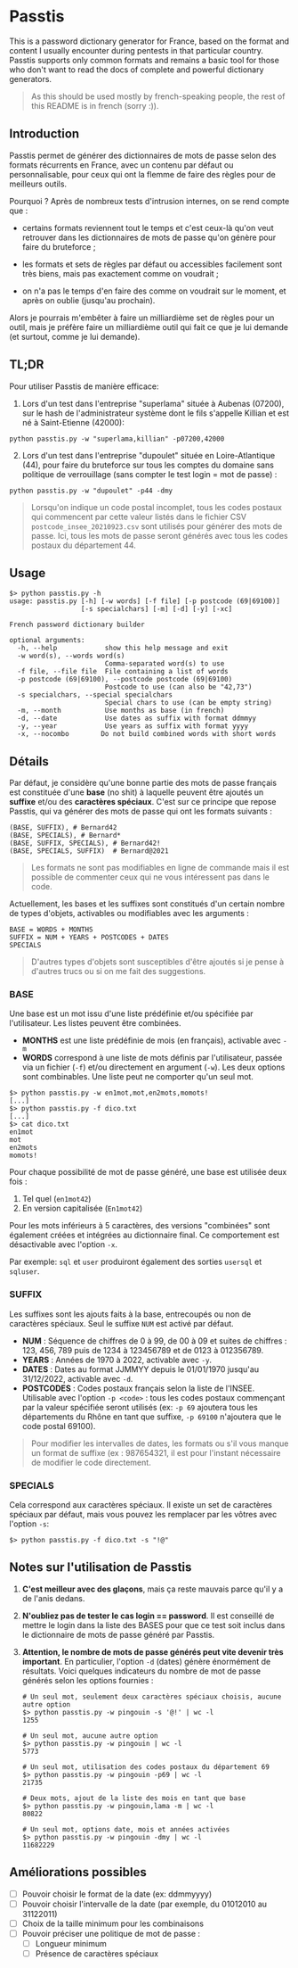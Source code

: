 Passtis
=======

This is a password dictionary generator for France, based on the format and
content I usually encounter during pentests in that particular country. Passtis
supports only common formats and remains a basic tool for those who don't want
to read the docs of complete and powerful dictionary generators.

> As this should be used mostly by french-speaking people, the rest of this
  README is in french (sorry :)).

Introduction
------------

Passtis permet de générer des dictionnaires de mots de passe selon des formats
récurrents en France, avec un contenu par défaut ou personnalisable, pour ceux
qui ont la flemme de faire des règles pour de meilleurs outils.

Pourquoi ? Après de nombreux tests d'intrusion internes, on se rend compte que :

* certains formats reviennent tout le temps et c'est ceux-là qu'on veut
  retrouver dans les dictionnaires de mots de passe qu'on génère pour faire du
  bruteforce ;

* les formats et sets de règles par défaut ou accessibles facilement sont très
  biens, mais pas exactement comme on voudrait ;

* on n'a pas le temps d'en faire des comme on voudrait sur le moment, et après
  on oublie (jusqu'au prochain).

Alors je pourrais m'embêter à faire un milliardième set de règles pour un outil,
mais je préfère faire un milliardième outil qui fait ce que je lui demande (et
surtout, comme je lui demande).

TL;DR
-----

Pour utiliser Passtis de manière efficace:

1. Lors d'un test dans l'entreprise "superlama" située à Aubenas (07200), sur le
hash de l'administrateur système dont le fils s'appelle Killian et est né à
Saint-Etienne (42000):

```
python passtis.py -w "superlama,killian" -p07200,42000
```

2. Lors d'un test dans l'entreprise "dupoulet" située en Loire-Atlantique (44),
pour faire du bruteforce sur tous les comptes du domaine sans politique de
verrouillage (sans compter le test login = mot de passe) :

```
python passtis.py -w "dupoulet" -p44 -dmy
```

> Lorsqu'on indique un code postal incomplet, tous les codes postaux qui
  commencent par cette valeur listés dans le fichier CSV
  `postcode_insee_20210923.csv` sont utilisés pour générer des mots de
  passe. Ici, tous les mots de passe seront générés avec tous les codes postaux
  du département 44.

Usage
-----

```
$> python passtis.py -h
usage: passtis.py [-h] [-w words] [-f file] [-p postcode (69|69100)]
                  [-s specialchars] [-m] [-d] [-y] [-xc]

French password dictionary builder

optional arguments:
  -h, --help            show this help message and exit
  -w word(s), --words word(s)
                        Comma-separated word(s) to use
  -f file, --file file  File containing a list of words
  -p postcode (69|69100), --postcode postcode (69|69100)
                        Postcode to use (can also be "42,73")
  -s specialchars, --special specialchars
                        Special chars to use (can be empty string)
  -m, --month           Use months as base (in french)
  -d, --date            Use dates as suffix with format ddmmyy
  -y, --year            Use years as suffix with format yyyy
  -x, --nocombo        Do not build combined words with short words
```

Détails
-------

Par défaut, je considère qu'une bonne partie des mots de passe français
est constituée d'une **base** (no shit) à laquelle peuvent être ajoutés un
**suffixe** et/ou des **caractères spéciaux**. C'est sur ce principe que repose
Passtis, qui va générer des mots de passe qui ont les formats suivants :

```
(BASE, SUFFIX), # Bernard42
(BASE, SPECIALS), # Bernard*
(BASE, SUFFIX, SPECIALS), # Bernard42!
(BASE, SPECIALS, SUFFIX)  # Bernard@2021
```

> Les formats ne sont pas modifiables en ligne de commande mais il est possible
  de commenter ceux qui ne vous intéressent pas dans le code.


Actuellement, les bases et les suffixes sont constitués d'un certain nombre de
types d'objets, activables ou modifiables avec les arguments :

```
BASE = WORDS + MONTHS
SUFFIX = NUM + YEARS + POSTCODES + DATES
SPECIALS
```

> D'autres types d'objets sont susceptibles d'être ajoutés si je pense à
  d'autres trucs ou si on me fait des suggestions.
  
### BASE

Une base est un mot issu d'une liste prédéfinie et/ou spécifiée par
l'utilisateur.  Les listes peuvent être combinées.


* **MONTHS** est une liste prédéfinie de mois (en français), activable avec `-m`
* **WORDS** correspond à une liste de mots définis par l'utilisateur, passée via
  un fichier (`-f`) et/ou directement en argument (`-w`). Les deux options
  sont combinables. Une liste peut ne comporter qu'un seul mot.

```
$> python passtis.py -w en1mot,mot,en2mots,momots!
[...]
$> python passtis.py -f dico.txt
[...]
$> cat dico.txt
en1mot
mot
en2mots
momots!
```

Pour chaque possibilité de mot de passe généré, une base est utilisée deux fois :

1. Tel quel (`en1mot42`)
2. En version capitalisée (`En1mot42`)

Pour les mots inférieurs à 5 caractères, des versions "combinées" sont également
créées et intégrées au dictionnaire final. Ce comportement est désactivable avec
l'option `-x`.

Par exemple: `sql` et `user` produiront également des sorties `usersql` et
`sqluser`.


### SUFFIX

Les suffixes sont les ajouts faits à la base, entrecoupés ou non de
caractères spéciaux. Seul le suffixe `NUM` est activé par défaut.

* **NUM** : Séquence de chiffres de 0 à 99, de 00 à 09 et suites de chiffres :
  123, 456, 789 puis de 1234 à 123456789 et de 0123 à 012356789.
* **YEARS** : Années de 1970 à 2022, activable avec `-y`.
* **DATES** : Dates au format JJMMYY depuis le 01/01/1970 jusqu'au
  31/12/2022, activable avec `-d`.
* **POSTCODES** : Codes postaux français selon la liste de l'INSEE. Utilisable
  avec l'option `-p <code>` : tous les codes postaux commençant par la valeur
  spécifiée seront utilisés (ex: `-p 69` ajoutera tous les départements du Rhône
  en tant que suffixe, `-p 69100` n'ajoutera que le code postal 69100).

> Pour modifier les intervalles de dates, les formats ou s'il vous manque un
  format de suffixe (ex : 987654321, il est pour l'instant nécessaire de
  modifier le code directement.

### SPECIALS

Cela correspond aux caractères spéciaux. Il existe un set de caractères spéciaux
par défaut, mais vous pouvez les remplacer par les vôtres avec l'option `-s`:

```
$> python passtis.py -f dico.txt -s "!@"
```

Notes sur l'utilisation de Passtis
----------------------------------

1. **C'est meilleur avec des glaçons**, mais ça reste mauvais parce qu'il y a de
   l'anis dedans.

2. **N'oubliez pas de tester le cas login == password**. Il est conseillé
   de mettre le login dans la liste des BASES pour que ce test soit inclus dans
   le dictionnaire de mots de passe généré par Passtis.

3. **Attention, le nombre de mots de passe générés peut vite devenir très
   important**. En particulier, l'option `-d` (dates) génère énormément de
   résultats. Voici quelques indicateurs du nombre de mot de passe générés selon
   les options fournies :


   ```
   # Un seul mot, seulement deux caractères spéciaux choisis, aucune autre option
   $> python passtis.py -w pingouin -s '@!' | wc -l
   1255
   
   # Un seul mot, aucune autre option
   $> python passtis.py -w pingouin | wc -l
   5773

   # Un seul mot, utilisation des codes postaux du département 69
   $> python passtis.py -w pingouin -p69 | wc -l
   21735

   # Deux mots, ajout de la liste des mois en tant que base
   $> python passtis.py -w pingouin,lama -m | wc -l
   80822

   # Un seul mot, options date, mois et années activées
   $> python passtis.py -w pingouin -dmy | wc -l
   11682229   
   ```

Améliorations possibles
-----------------------

- [ ] Pouvoir choisir le format de la date (ex: ddmmyyyy)
- [ ] Pouvoir choisir l'intervalle de la date (par exemple, du 01012010 au 31122011)
- [ ] Choix de la taille minimum pour les combinaisons
- [ ] Pouvoir préciser une politique de mot de passe :
    - [ ] Longueur minimum
    - [ ] Présence de caractères spéciaux
